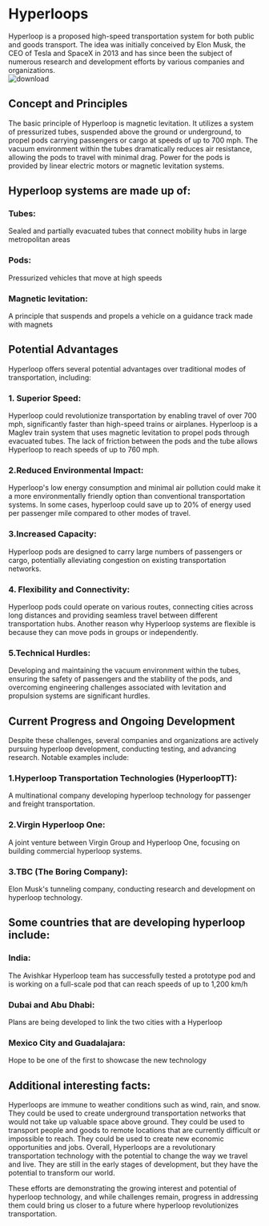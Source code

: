 # Hyperloops
Hyperloop is a proposed high-speed transportation system for both public and goods transport. The idea was initially conceived by Elon Musk, the CEO of Tesla and SpaceX in 2013 and has since been the subject of numerous research and development efforts by various companies and organizations.  
![download](https://github.com/vvvvvvss/Hyperloops/assets/148562671/af00390c-0f5e-47e6-b38f-e8729b93e40e)

## Concept and Principles

The basic principle of Hyperloop is magnetic levitation. It utilizes a system of pressurized tubes, suspended above the ground or underground, to propel pods carrying passengers or cargo at speeds of up to 700 mph. The vacuum environment within the tubes dramatically reduces air resistance, allowing the pods to travel with minimal drag. Power for the pods is provided by linear electric motors or magnetic levitation systems.

## Hyperloop systems are made up of: 

### Tubes: 
Sealed and partially evacuated tubes that connect mobility hubs in large metropolitan areas

### Pods: 
Pressurized vehicles that move at high speeds

### Magnetic levitation: 
A principle that suspends and propels a vehicle on a guidance track made with magnets

## Potential Advantages

Hyperloop offers several potential advantages over traditional modes of transportation, including:

### 1. Superior Speed:
Hyperloop could revolutionize transportation by enabling travel of over 700 mph, significantly faster than high-speed trains or airplanes. Hyperloop is a Maglev train system that uses magnetic levitation to propel pods through evacuated tubes. The lack of friction between the pods and the tube allows Hyperloop to reach speeds of up to 760 mph. 


### 2.Reduced Environmental Impact: 
Hyperloop's low energy consumption and minimal air pollution could make it a more environmentally friendly option than conventional transportation systems.  In some cases, hyperloop could save up to 20% of energy used per passenger mile compared to other modes of travel. 

### 3.Increased Capacity: 
Hyperloop pods are designed to carry large numbers of passengers or cargo, potentially alleviating congestion on existing transportation networks.

### 4. Flexibility and Connectivity: 
Hyperloop pods could operate on various routes, connecting cities across long distances and providing seamless travel between different transportation hubs. Another reason why Hyperloop systems are flexible is  because they can move pods in groups or independently.

### 5.Technical Hurdles: 
Developing and maintaining the vacuum environment within the tubes, ensuring the safety of passengers and the stability of the pods, and overcoming engineering challenges associated with levitation and propulsion systems are significant hurdles.

## Current Progress and Ongoing Development

Despite these challenges, several companies and organizations are actively pursuing hyperloop development, conducting testing, and advancing research. Notable examples include:

### 1.Hyperloop Transportation Technologies (HyperloopTT): 
A multinational company developing hyperloop technology for passenger and freight transportation.

### 2.Virgin Hyperloop One: 
A joint venture between Virgin Group and Hyperloop One, focusing on building commercial hyperloop systems.

### 3.TBC (The Boring Company): 
Elon Musk's tunneling company, conducting research and development on hyperloop technology.

## Some countries that are developing hyperloop include: 
### India: 
The Avishkar Hyperloop team has successfully tested a prototype pod and is working on a full-scale pod that can reach speeds of up to 1,200 km/h
### Dubai and Abu Dhabi: 
Plans are being developed to link the two cities with a Hyperloop
### Mexico City and Guadalajara: 
Hope to be one of the first to showcase the new technology

## Additional interesting facts:

Hyperloops are immune to weather conditions such as wind, rain, and snow.
They could be used to create underground transportation networks that would not take up valuable space above ground.
They could be used to transport people and goods to remote locations that are currently difficult or impossible to reach.
They could be used to create new economic opportunities and jobs.
Overall, Hyperloops are a revolutionary transportation technology with the potential to change the way we travel and live. They are still in the early stages of development, but they have the potential to transform our world.

These efforts are demonstrating the growing interest and potential of hyperloop technology, and while challenges remain, progress in addressing them could bring us closer to a future where hyperloop revolutionizes transportation.
